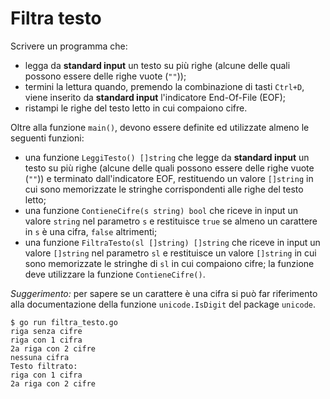 # Filtra testo

Scrivere un programma che: 
* legga da **standard input** un testo su più righe (alcune delle quali possono essere delle righe vuote (`""`));
* termini la lettura quando, premendo la combinazione di tasti `Ctrl+D`, viene inserito da **standard input** l'indicatore End-Of-File (EOF);
* ristampi le righe del testo letto in cui compaiono cifre.

Oltre alla funzione `main()`, devono essere definite ed utilizzate almeno le seguenti funzioni:
* una funzione `LeggiTesto() []string` che legge da **standard input** un testo su più righe (alcune delle quali possono essere delle righe vuote (`""`)) e terminato dall'indicatore EOF, restituendo un valore `[]string` in cui sono memorizzate le stringhe corrispondenti alle righe del testo letto;
* una funzione `ContieneCifre(s string) bool` che riceve in input un valore `string` nel parametro `s` e restituisce `true` se almeno un carattere in `s` è una cifra, `false` altrimenti;
* una funzione `FiltraTesto(sl []string) []string` che riceve in input un valore `[]string` nel parametro `sl` e restituisce un valore `[]string` in cui sono  memorizzate le stringhe di `sl` in cui compaiono cifre; la funzione deve utilizzare la funzione `ContieneCifre()`.

*Suggerimento:* per sapere se un carattere è una cifra si può far riferimento alla documentazione della funzione `unicode.IsDigit` del package `unicode`.

```text
$ go run filtra_testo.go
riga senza cifre
riga con 1 cifra         
2a riga con 2 cifre
nessuna cifra 
Testo filtrato:
riga con 1 cifra
2a riga con 2 cifre
``` 